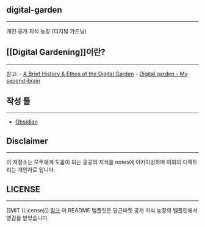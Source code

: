 ## digital-garden
---
개인 공개 지식 농장 (디지털 가드닝)

## [[Digital Gardening]]이란?
---
참고:
	- [A Brief History & Ethos of the Digital Garden](https://maggieappleton.com/garden-history)
	- [Digital garden - My second-brain](https://garden.anthonyamar.fr/Digital+garden/Digital+garden)

## 작성 툴
---
- [Obsidian](https://obsidian.md/)

## Disclaimer
---
이 저장소는 모두에게 도움이 되는 공공의 지식을 notes에 아카이빙하며 이외의 디렉토리는 개인자료 입니다.

## LICENSE
---
[[MIT (License)]]
	[링크](https://github.com/dotnet/fsharp/blob/main/License.txt)
이 README 템플릿은 당근마켓 공개 지식 농장의 템플릿에서 영감을 받았습니다.


